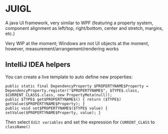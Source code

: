 # JUIGL
A java UI framework, very similar to WPF (featuring a property system, component alignment as left/top, right/bottom, center and stretch, margins, etc.)

Very WIP at the moment; Windows are not UI objects at the moment, however, measurement/arrangement/rendering works

## IntelliJ IDEA helpers
You can create a live template to auto define new properties:
```
public static final DependencyProperty $PROPERTYNAME$Property = DependencyProperty.register("$PROPERTYNAME$", $TYPE$.class, $CURRENT_CLASS$.class, new PropertyMeta(null));
public $TYPE$ get$PROPERTYNAME$() { return ($TYPE$) getValue($PROPERTYNAME$Property); }
public void set$PROPERTYNAME$($TYPE$ value) { setValue($PROPERTYNAME$Property, value); }
```
Then select `Edit variables` and set the expression for `CURRENT_CLASS` to `className()`
